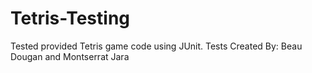 # Tetris-Testing
Tested provided Tetris game code using JUnit.
Tests Created By:
Beau Dougan and Montserrat Jara
